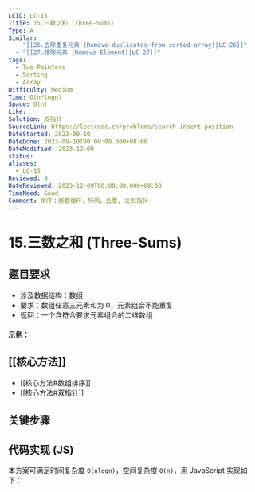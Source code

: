 ```yaml
---
LCID: LC-15
Title: 15.三数之和 (Three-Sums)
Type: A
Similar:
  - "[[26.去除重复元素 (Remove-duplicates-from-sorted-array)|LC-26]]"
  - "[[27.移除元素 (Remove Element)|LC-27]]"
tags:
  - Two-Pointers
  - Sorting
  - Array
Difficulty: Medium
Time: O(n*logn)
Space: O(n)
Like: 
Solution: 双指针
SourceLink: https://leetcode.cn/problems/search-insert-position
DateStarted: 2023-09-10
DateDone: 2023-09-10T00:00:00.000+08:00
DateModified: 2023-12-09
status: 
aliases:
  - LC-15
Reviewed: 9
DateReviewed: 2023-12-09T00:00:00.000+08:00
TimeNeed: Good
Comment: 排序；嵌套循环，特例，去重, 左右指针
---
```

# 15.三数之和 (Three-Sums)
## 题目要求
- 涉及数据结构：数组
- 要求：数组任意三元素和为 0，元素组合不能重复
- 返回：一个含符合要求元素组合的二维数组
#### 示例：
## [[核心方法]]
- [[核心方法#数组排序]]
- [[核心方法#双指针]]
## 关键步骤

## 代码实现 (JS)
本方案可满足时间复杂度 `O(nlogn)`，空间复杂度 `O(n)`，用 JavaScript 实现如下：

```js

```


